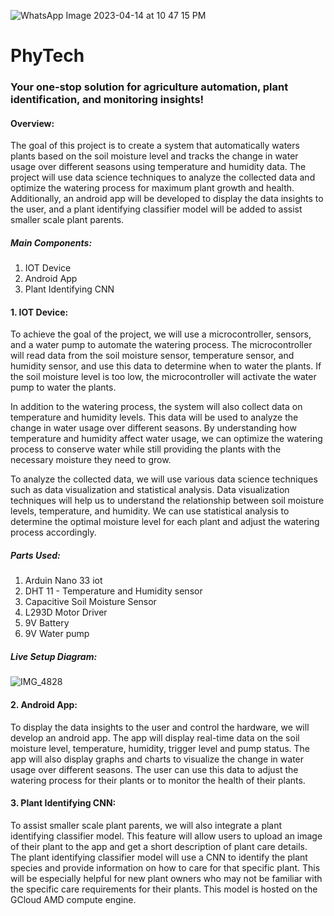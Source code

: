 ![WhatsApp Image 2023-04-14 at 10 47 15 PM](https://user-images.githubusercontent.com/75690804/232216346-0f076efc-4441-45cb-a1b1-138935bdac50.jpeg)


# PhyTech
### Your one-stop solution for agriculture automation, plant identification, and monitoring insights!

#### Overview:
The goal of this project is to create a system that automatically waters plants based on the soil moisture level and tracks the change in water usage over different seasons using temperature and humidity data. The project will use data science techniques to analyze the collected data and optimize the watering process for maximum plant growth and health. Additionally, an android app will be developed to display the data insights to the user, and a plant identifying classifier model will be added to assist smaller scale plant parents.
##### Main Components:
1. IOT Device
2. Android App
3. Plant Identifying CNN

#### 1. IOT Device:
To achieve the goal of the project, we will use a microcontroller, sensors, and a water pump to automate the watering process. The microcontroller will read data from the soil moisture sensor, temperature sensor, and humidity sensor, and use this data to determine when to water the plants. If the soil moisture level is too low, the microcontroller will activate the water pump to water the plants.
 
In addition to the watering process, the system will also collect data on temperature and humidity levels. This data will be used to analyze the change in water usage over different seasons. By understanding how temperature and humidity affect water usage, we can optimize the watering process to conserve water while still providing the plants with the necessary moisture they need to grow.
 
To analyze the collected data, we will use various data science techniques such as data visualization and statistical analysis. Data visualization techniques will help us to understand the relationship between soil moisture levels, temperature, and humidity. We can use statistical analysis to determine the optimal moisture level for each plant and adjust the watering process accordingly.

##### Parts Used:
1. Arduin Nano 33 iot
2. DHT 11 - Temperature and Humidity sensor
3. Capacitive Soil Moisture Sensor
4. L293D Motor Driver
5. 9V Battery
6. 9V Water pump

##### Live Setup Diagram:
![IMG_4828](https://user-images.githubusercontent.com/75690804/232213147-29679003-757f-4f5f-a691-b64d71db6ac2.jpeg)

#### 2. Android App:
To display the data insights to the user and control the hardware, we will develop an android app. The app will display real-time data on the soil moisture level, temperature, humidity, trigger level and pump status. The app will also display graphs and charts to visualize the change in water usage over different seasons. The user can use this data to adjust the watering process for their plants or to monitor the health of their plants.

#### 3. Plant Identifying CNN:
To assist smaller scale plant parents, we will also integrate a plant identifying classifier model. This feature will allow users to upload an image of their plant to the app and get a short description of plant care details. The plant identifying classifier model will use a CNN to identify the plant species and provide information on how to care for that specific plant. This will be especially helpful for new plant owners who may not be familiar with the specific care requirements for their plants. This model is hosted on the GCloud AMD compute engine.
